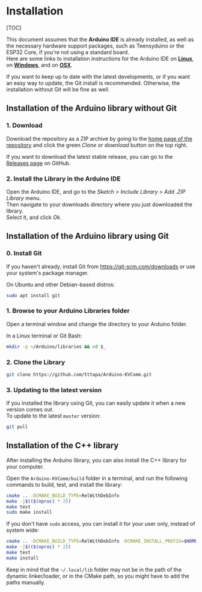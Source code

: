 # Installation

[TOC]

This document assumes that the **Arduino IDE** is already installed, as well as 
the necessary hardware support packages, such as Teensyduino or the ESP32 Core, 
if you're not using a standard board.  
Here are some links to installation instructions for the Arduino IDE 
on [**Linux**](https://tttapa.github.io/Pages/Ubuntu/Software-Installation/Arduino/Arduino-IDE.html),
on [**Windows**](https://www.arduino.cc/en/guide/windows), 
and on [**OSX**](https://www.arduino.cc/en/guide/macOSX).

If you want to keep up to date with the latest developments, or if you want an 
easy way to update, the Git install is recommended. Otherwise, the installation
without Git will be fine as well.

## Installation of the Arduino library without Git

### 1. Download

Download the repository as a ZIP archive by going to the [home page of the 
repository](https://github.com/tttapa/Arduino-KVComm) and click
the green _Clone or download_ button on the top right.

If you want to download the latest stable release, you can go to the 
[Releases page](https://github.com/tttapa/Arduino-KVComm/releases) on GitHub.

### 2. Install the Library in the Arduino IDE

Open the Arduino IDE, and go to the _Sketch &gt; Include Library &gt; Add .ZIP
Library_ menu.  
Then navigate to your downloads directory where you just downloaded the 
library.  
Select it, and click _Ok_.

## Installation of the Arduino library using Git

### 0. Install Git

If you haven't already, install Git from https://git-scm.com/downloads or use 
your system's package manager.

On Ubuntu and other Debian-based distros: 
```sh
sudo apt install git
```

### 1. Browse to your Arduino Libraries folder

Open a terminal window and change the directory to your Arduino folder.

In a Linux terminal or Git Bash: 
```sh
mkdir -p ~/Arduino/libraries && cd $_
```

### 2. Clone the Library

```sh
git clone https://github.com/tttapa/Arduino-KVComm.git
```

### 3. Updating to the latest version

If you installed the library using Git, you can easily update it when a new 
version comes out.  
To update to the latest `master` version:

```sh
git pull
```

## Installation of the C++ library

After installing the Arduino library, you can also install the C++ library for
your computer.

Open the `Arduino-KVComm/build` folder in a terminal, and run the following
commands to build, test, and install the library:

```sh
cmake .. -DCMAKE_BUILD_TYPE=RelWithDebInfo
make -j$(($(nproc) * 2))
make test
sudo make install
```

If you don't have `sudo` access, you can install it for your user only, instead
of system wide:

```sh
cmake .. -DCMAKE_BUILD_TYPE=RelWithDebInfo -DCMAKE_INSTALL_PREFIX=$HOME/.local
make -j$(($(nproc) * 2))
make test
make install
```

Keep in mind that the `~/.local/lib` folder may not be in the path of the 
dynamic linker/loader, or in the CMake path, so you might have to add the paths
manually.